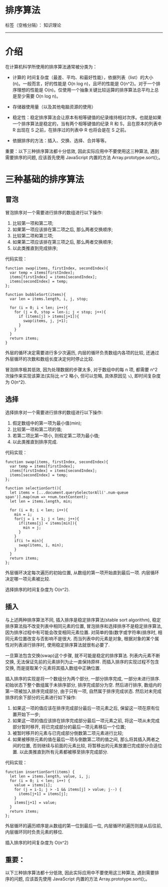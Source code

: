 # 排序算法

标签（空格分隔）： 知识理论

---

# 介绍

在计算机科学所使用的排序算法通常被分类为：

- 计算的 时间复杂度（最差、平均、和最好性能），依据列表（list）的大小(n)。一般而言，好的性能是 O(n log n)，且坏的性能是 O(n^2)。对于一个排序理想的性能是 O(n)。仅使用一个抽象关键比较运算的排序算法总平均上总是至少需要 O(n log n)。

- 存储器使用量（以及其他电脑资源的使用）

- 稳定性：稳定排序算法会让原本有相等键值的纪录维持相对次序。也就是如果一个排序算法是稳定的，当有两个相等键值的纪录 R 和 S，且在原本的列表中 R 出现在 S 之前，在排序过的列表中 R 也将会是在 S 之前。

- 依据排序的方法：插入、交换、选择、合并等等。

重要：以下三种排序算法都十分低效, 因此实际应用中不要使用这三种算法, 遇到需要排序的问题, 应该首先使用 JavaScript 内置的方法 Array.prototype.sort();。

# 三种基础的排序算法

## 冒泡

冒泡排序对一个需要进行排序的数组进行以下操作:

1. 比较第一项和第二项;
1. 如果第一项应该排在第二项之后, 那么两者交换顺序;
1. 比较第二项和第三项;
1. 如果第二项应该排在第三项之后, 那么两者交换顺序;
1. 以此类推直到完成排序;

代码实现：

    function swap(items, firstIndex, secondIndex){
      var temp = items[firstIndex];
      items[firstIndex] = items[secondIndex];
      items[secondIndex] = temp;
    };

    function bubbleSort(items){
      var len = items.length, i, j, stop;

      for (i = 0; i < len; i++){
        for (j = 0, stop = len-i; j < stop; j++){
          if (items[j] > items[j+1]){
            swap(items, j, j+1);
          }
        }
      }
      return items;
    }

外层的循环决定需要进行多少次遍历, 内层的循环负责数组内各项的比较, 还通过外层循环的次数和数组长度决定何时停止比较.

冒泡排序极其低效, 因为处理数据的步骤太多, 对于数组中的每 n 项, 都需要 n^2 次操作来实现该算法(实际比 n^2 略小, 但可以忽略, 具体原因见 ⤵️), 即时间复杂度为 O(n^2).

## 选择

选择排序对一个需要进行排序的数组进行以下操作:

1. 假定数组中的第一项为最小值(min);
1. 比较第一项和第二项的值;
1. 若第二项比第一项小, 则假定第二项为最小值;
1. 以此类推直到排序完成.

代码实现：

    function swap(items, firstIndex, secondIndex){
      var temp = items[firstIndex];
      items[firstIndex] = items[secondIndex];
      items[secondIndex] = temp;
    };

    function selectionSort(){
      let items = [...document.querySelectorAll('.num-queue span')].map(num => +num.textContent);
      let len = items.length, min;

      for (i = 0; i < len; i++){
        min = i;
        for(j = i + 1; j < len; j++){
          if(items[j] < items[min]){
            min = j;
          }
        }
        if(i != min){
          swap(items, i, min);
        }
      }
      return items;
    };

外层循环决定每次遍历的初始位置, 从数组的第一项开始直到最后一项. 内层循环决定哪一项元素被比较.

选择排序的时间复杂度为 O(n^2).

## 插入

与上述两种排序算法不同, 插入排序是稳定排序算法(stable sort algorithm), 稳定排序算法指不改变列表中相同元素的位置, 冒泡排序和选择排序不是稳定排序算法, 因为排序过程中有可能会改变相同元素位置. 对简单的值(数字或字符串)排序时, 相同元素位置改变与否影响不是很大. 而当列表中的元素是对象, 根据对象的某个属性对列表进行排序时, 使用稳定排序算法就很有必要了.

一旦算法包含交换(swap)这个步骤, 就不可能是稳定的排序算法. 列表内元素不断交换, 无法保证先前的元素排列为止一直保持原样. 而插入排序的实现过程不包含交换, 而是提取某个元素将其插入数组中正确位置.

插入排序的实现是将一个数组分为两个部分, 一部分排序完成, 一部分未进行排序. 初始状态下整个数组属于未排序部分, 排序完成部分为空. 然后进行排序, 数组内的第一项被加入排序完成部分, 由于只有一项, 自然属于排序完成状态. 然后对未完成排序的余下部分的元素进行如下操作:

1. 如果这一项的值应该在排序完成部分最后一项元素之后, 保留这一项在原有位置开始下一步;
1. 如果这一项的值应该排在排序完成部分最后一项元素之前, 将这一项从未完成部分暂时移开, 将已完成部分的最后一项元素移后一个位置;
1. 被暂时移开的元素与已完成部分倒数第二项元素进行比较;
1. 如果被移除元素的值在最后一项与倒数第二项的值之间, 那么将其插入两者之间的位置, 否则继续与前面的元素比较, 将暂移出的元素放置已完成部分合适位置. 以此类推直到所有元素都被移至排序完成部分.

代码实现：

    function insertionSort(items) {
      let len = items.length, value, i, j;
      for (i = 0; i < len; i++) {
        value = items[i];
        for (j = i-1; j > -1 && items[j] > value; j--) {
          items[j+1] = items[j];
        }
        items[j+1] = value;
      }
      return items;
    };

外层循环的遍历顺序是从数组的第一位到最后一位, 内层循环的遍历则是从后往前, 内层循环同时负责元素的移位.

插入排序的时间复杂度为 O(n^2)

## 重要：

以下三种排序算法都十分低效, 因此实际应用中不要使用这三种算法, 遇到需要排序的问题, 应该首先使用 JavaScript 内置的方法 Array.prototype.sort();。
